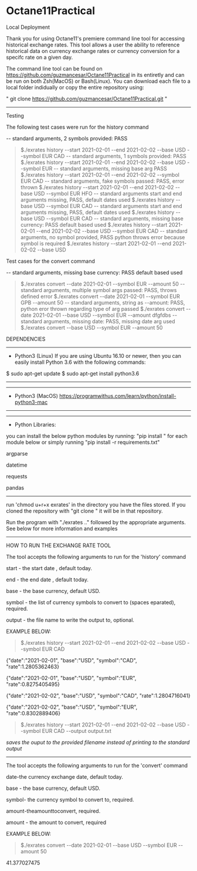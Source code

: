 # Octane11Practical

Local Deployment 

Thank you for using Octane11's premiere command line tool for accessing historical exchange rates. This tool allows a user the ability to reference historical data on currency exchange rates or currency conversion for a specifc rate on a given day. 

The command line tool can be found on https://github.com/guzmancesar/Octane11Practical in its entiretly and can be run on both Zsh(MacOS) or Bash(Linux). You can download each file to a local folder indidually or copy the entire repository using:

" git clone https://github.com/guzmancesar/Octane11Practical.git "

************************************




Testing

The following test cases were run for the history command 

-- standard arguments, 2 symbols provided: PASS
>$./exrates history --start 2021-02-01 --end 2021-02-02 --base USD --symbol EUR CAD
-- standard arguments, 1 symbols provided: PASS
>$./exrates history --start 2021-02-01 --end 2021-02-02 --base USD --symbol EUR
-- standard arguments, missing base arg PASS
>$./exrates history --start 2021-02-01 --end 2021-02-02 --symbol EUR CAD
-- standard arguments, fake symbols passed: PASS, error thrown
>$./exrates history --start 2021-02-01 --end 2021-02-02 --base USD --symbol EUR HFO
-- standard arguments start and end arguments missing, PASS, default dates used
>$./exrates history --base USD --symbol EUR CAD
-- standard arguments start and end arguments missing, PASS, default dates used
>$./exrates history --base USD --symbol EUR CAD
-- standard arguments, missing base currency: PASS default based used
>$./exrates history --start 2021-02-01 --end 2021-02-02 --base USD --symbol EUR CAD
-- standard arguments, no symbol provided, PASS python throws error because symbol is required
>$./exrates history --start 2021-02-01 --end 2021-02-02 --base USD 

Test cases for the convert command 

-- standard arguments, missing base currency: PASS default based used
>$./exrates convert --date 2021-02-01 --symbol EUR  --amount 50
-- standard arguments, multiple symbol args passed: PASS, throws defined error
>$./exrates convert --date 2021-02-01 --symbol EUR GPB --amount 50
-- standard arguments, string as --amount: PASS, python eror thrown regarding type of arg passed
>$./exrates convert --date 2021-02-01 --base USD --symbol EUR  --amount dfgfdbs
-- standard arguments, missing date: PASS, missing date arg used
>$./exrates convert --base USD --symbol EUR  --amount 50





DEPENDENCIES

************************************

- Python3 (Linux)
If you are using Ubuntu 16.10 or newer, then you can easily install Python 3.6 with the following commands:

$ sudo apt-get update
$ sudo apt-get install python3.6

************************************


************************************
- Python3 (MacOS)
https://programwithus.com/learn/python/install-python3-mac
************************************


************************************
- Python Libraries:

you can install the below python modules by running:
"pip install <module name>" for each module below or simply running "pip install -r requirements.txt"

argparse

datetime

requests

pandas


************************************






run 'chmod u+r+x exrates' in the directory you have the files stored. If you cloned the
repository with "git clone <link>" it will be in that repository.


Run the program with "./exrates .." followed by the appropriate arguments. 
See below for more information and examples

**************************************

HOW TO RUN THE EXCHANGE RATE TOOL

The tool accepts the following arguments to run for the 'history' command 

start - the start date , default today.

end - the end date , default today.

base - the base currency, default USD.

symbol - the list of currency symbols to convert to (spaces eparated), required.   

output - the file name to write the output to, optional.


EXAMPLE BELOW:

>$./exrates history --start 2021-02-01 --end 2021-02-02 --base USD --symbol EUR CAD

{"date":"2021-02-01", "base":"USD", "symbol":"CAD", "rate":1.2805362463} 

{"date":"2021-02-01", "base":"USD", "symbol":"EUR", "rate":0.8275405495} 

{"date":"2021-02-02", "base":"USD", "symbol":"CAD", "rate":1.2804716041} 

{"date":"2021-02-02", "base":"USD", "symbol":"EUR", "rate":0.8302889406}


>$./exrates history --start 2021-02-01 --end 2021-02-02 --base USD --symbol EUR CAD --output output.txt

*saves the ouput to the provided filename instead of printing to the standard output*

***************************************

The tool accepts the following arguments to run for the 'convert' command 



date-the currency exchange date, default today.

base - the base currency, default USD.

symbol- the currency symbol to convert to, required. 

amount-theamounttoconvert, required.

amount - the amount to convert, required


EXAMPLE BELOW:

>$./exrates convert --date 2021-02-01 --base USD --symbol EUR --amount 50

41.377027475
